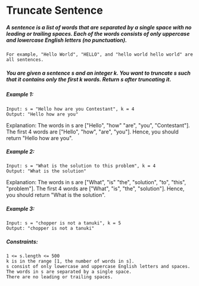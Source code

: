 # Truncate Sentence

##### A sentence is a list of words that are separated by a single space with no leading or trailing spaces. Each of the words consists of only uppercase and lowercase English letters (no punctuation).

    For example, "Hello World", "HELLO", and "hello world hello world" are all sentences.

##### You are given a sentence s​​​​​​ and an integer k​​​​​​. You want to truncate s​​​​​​ such that it contains only the first k​​​​​​ words. Return s​​​​​​ after truncating it.

 

##### Example 1:
````
Input: s = "Hello how are you Contestant", k = 4
Output: "Hello how are you"
````
Explanation:
The words in s are ["Hello", "how" "are", "you", "Contestant"].
The first 4 words are ["Hello", "how", "are", "you"].
Hence, you should return "Hello how are you".

##### Example 2:
````
Input: s = "What is the solution to this problem", k = 4
Output: "What is the solution"
````
Explanation:
The words in s are ["What", "is" "the", "solution", "to", "this", "problem"].
The first 4 words are ["What", "is", "the", "solution"].
Hence, you should return "What is the solution".

##### Example 3:
````
Input: s = "chopper is not a tanuki", k = 5
Output: "chopper is not a tanuki"
````
 

##### Constraints:

    1 <= s.length <= 500
    k is in the range [1, the number of words in s].
    s consist of only lowercase and uppercase English letters and spaces.
    The words in s are separated by a single space.
    There are no leading or trailing spaces.

